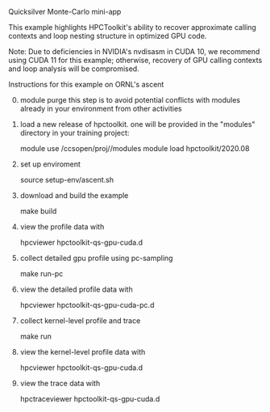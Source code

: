 Quicksilver Monte-Carlo mini-app 

This example highlights HPCToolkit's ability to recover approximate calling 
contexts and loop nesting structure in optimized GPU code.

Note: Due to deficiencies in NVIDIA's nvdisasm in CUDA 10, we recommend using
CUDA 11 for this example; otherwise, recovery of GPU calling contexts and loop
analysis will be compromised.

Instructions for this example on ORNL's ascent

0. module purge
   this step is to avoid potential conflicts with modules already in your environment from other activities

1. load a new release of hpctoolkit. one will be provided in the "modules" directory in your training project:

	module use /ccsopen/proj/<YOUR PROJECT ID>/modules
	module load hpctoolkit/2020.08

2. set up enviroment

	source setup-env/ascent.sh

3. download and build the example

	make build

4. view the profile data with 

     hpcviewer hpctoolkit-qs-gpu-cuda.d

5. collect detailed gpu profile using pc-sampling

	make run-pc

6. view the detailed profile data with 

     hpcviewer hpctoolkit-qs-gpu-cuda-pc.d

7. collect kernel-level profile and trace

	make run

8. view the kernel-level profile data with 

	hpcviewer hpctoolkit-qs-gpu-cuda.d

9. view the trace data with 

	hpctraceviewer hpctoolkit-qs-gpu-cuda.d

